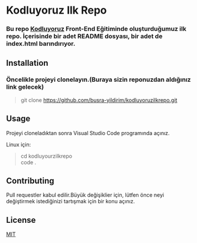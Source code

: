 
# **Kodluyoruz Ilk Repo**

### Bu repo [Kodluyoruz](https://www.kodluyoruz.org/) Front-End Eğitiminde oluşturduğumuz ilk repo. İçerisinde bir adet README dosyası, bir adet de index.html barındırıyor.



## **Installation**

### Öncelikle projeyi clonelayın.(Buraya sizin reponuzdan aldığınız link gelecek) 



>git clone https://github.com/busra-yildirim/kodluyoruzilkrepo.git


## **Usage** 

Projeyi cloneladıktan sonra Visual Studio Code programında açınız.


Linux için:

>cd kodluyourzilkrepo \
code .

## **Contributing**

Pull requestler kabul edilir.Büyük değişiklier için, lütfen önce neyi değiştirmek istediğinizi tartışmak için bir konu açınız.

## **License**

[MIT](https://choosealicense.com/licenses/mit/)









